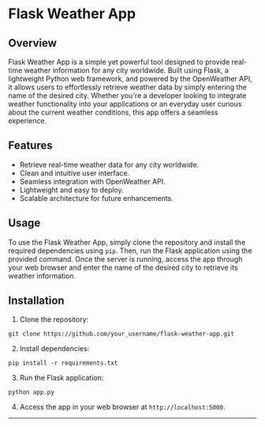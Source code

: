 # Flask Weather App

## Overview

Flask Weather App is a simple yet powerful tool designed to provide real-time weather information for any city worldwide. Built using Flask, a lightweight Python web framework, and powered by the OpenWeather API, it allows users to effortlessly retrieve weather data by simply entering the name of the desired city. Whether you're a developer looking to integrate weather functionality into your applications or an everyday user curious about the current weather conditions, this app offers a seamless experience.

## Features

- Retrieve real-time weather data for any city worldwide.
- Clean and intuitive user interface.
- Seamless integration with OpenWeather API.
- Lightweight and easy to deploy.
- Scalable architecture for future enhancements.

## Usage

To use the Flask Weather App, simply clone the repository and install the required dependencies using `pip`. Then, run the Flask application using the provided command. Once the server is running, access the app through your web browser and enter the name of the desired city to retrieve its weather information.

## Installation

1. Clone the repository:

```
git clone https://github.com/your_username/flask-weather-app.git
```

2. Install dependencies:

```
pip install -r requirements.txt
```

3. Run the Flask application:

```
python app.py
```

4. Access the app in your web browser at `http://localhost:5000`.


---
